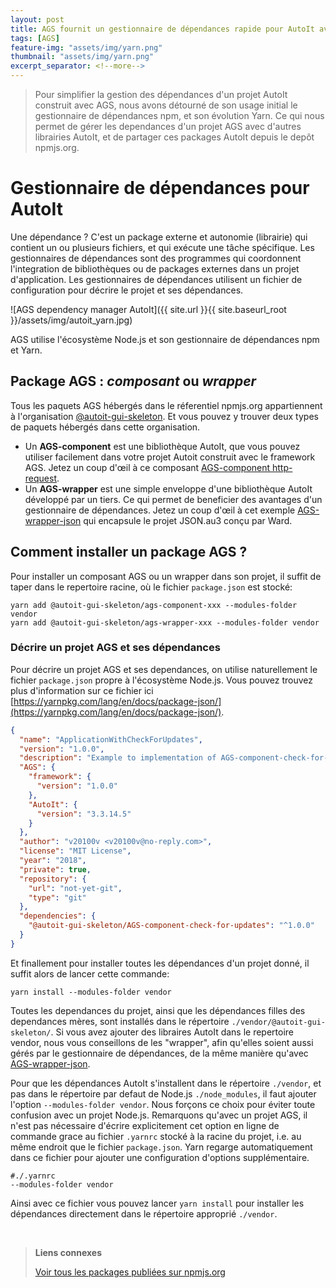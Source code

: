 ```yaml
---
layout: post
title: AGS fournit un gestionnaire de dépendances rapide pour AutoIt avec Yarn.
tags: [AGS]
feature-img: "assets/img/yarn.png"
thumbnail: "assets/img/yarn.png"
excerpt_separator: <!--more-->
---
```


> Pour simplifier la gestion des dépendances d'un projet AutoIt construit avec AGS, nous avons détourné de son usage initial le gestionnaire de dépendances npm, et son évolution Yarn. Ce qui nous permet de gérer les dependances d'un projet AGS avec d'autres librairies AutoIt, et de partager ces packages AutoIt depuis le depôt npmjs.org.


<!--more-->


# Gestionnaire de dépendances pour AutoIt
 
Une dépendance ? C'est un package externe et autonomie (librairie) qui contient un ou plusieurs fichiers, et qui exécute une tâche spécifique. Les gestionnaires de dépendances sont des programmes qui coordonnent l'integration de bibliothèques ou de packages externes dans un projet d'application. Les gestionnaires de dépendances utilisent un fichier de configuration pour décrire le projet et ses dépendances.

![AGS dependency manager AutoIt]({{ site.url }}{{ site.baseurl_root }}/assets/img/autoit_yarn.jpg)

AGS utilise l'écosystème Node.js et son gestionnaire de dépendances npm et Yarn.


## Package AGS : *composant* ou *wrapper*

Tous les paquets AGS hébergés dans le réferentiel npmjs.org appartiennent à l'organisation [@autoit-gui-skeleton](https://www.npmjs.com/search?q=autoit-gui-skeleton). Et vous pouvez y trouver deux types de paquets hébergés dans cette organisation.

- Un **AGS-component** est une bibliothèque AutoIt, que vous pouvez utiliser facilement dans votre projet Autoit construit avec le framework AGS. Jetez un coup d'œil à ce composant [AGS-component http-request](https://www.npmjs.com/package/@autoit-gui-skeleton/ags-component-http-request).
- Un **AGS-wrapper** est une simple enveloppe d'une bibliothèque AutoIt développé par un tiers. Ce qui permet de beneficier des avantages d'un gestionnaire de dépendances. Jetez un coup d'œil à cet exemple [AGS-wrapper-json](https://www.npmjs.com/package/@autoit-gui-skeleton/ags-wrapper-json) qui encapsule le projet JSON.au3 conçu par Ward.

 
## Comment installer un package AGS ?

Pour installer un composant AGS ou un wrapper dans son projet, il suffit de taper dans le repertoire racine, où le fichier `package.json` est stocké:

<pre class="command-line" data-prompt="C: \MyProject\>">
<code class=" language-bash">yarn add @autoit-gui-skeleton/ags-component-xxx --modules-folder vendor
yarn add @autoit-gui-skeleton/ags-wrapper-xxx --modules-folder vendor</code>
</pre>


### Décrire un projet AGS et ses dépendances

Pour décrire un projet AGS et ses dependances, on utilise naturellement le fichier `package.json` propre à l'écosystème Node.js. Vous pouvez trouvez plus d'information sur ce fichier ici [https://yarnpkg.com/lang/en/docs/package-json/](https://yarnpkg.com/lang/en/docs/package-json/). 

```json
{
  "name": "ApplicationWithCheckForUpdates",
  "version": "1.0.0",
  "description": "Example to implementation of AGS-component-check-for-updates",
  "AGS": {
    "framework": {
      "version": "1.0.0"
    },
    "AutoIt": {
      "version": "3.3.14.5"
    }
  },
  "author": "v20100v <v20100v@no-reply.com>",
  "license": "MIT License",
  "year": "2018",
  "private": true,
  "repository": {
    "url": "not-yet-git",
    "type": "git"
  },  
  "dependencies": {
    "@autoit-gui-skeleton/AGS-component-check-for-updates": "^1.0.0"
  }
}
```

Et finallement pour installer toutes les dépendances d'un projet donné, il suffit alors de lancer cette commande:

<pre class="command-line" data-prompt="C: \>MyProject\">
<code class=" language-bash">yarn install --modules-folder vendor</code>
</pre> 

Toutes les dependances du projet, ainsi que les dépendances filles des dependances mères, sont installés dans le répertoire `./vendor/@autoit-gui-skeleton/`. Si vous avez ajouter des libraires AutoIt dans le repertoire vendor, nous vous conseillons de les "wrapper", afin qu'elles soient aussi gérés par le gestionnaire de dépendances, de la même manière qu'avec [AGS-wrapper-json](https://www.npmjs.com/package/@autoit-gui-skeleton/ags-wrapper-json).

Pour que les dépendances AutoIt s'installent dans le répertoire `./vendor`, et pas dans le répertoire par defaut de Node.js `./node_modules`, il faut ajouter l'option `--modules-folder vendor`. Nous forçons ce choix pour éviter toute confusion avec un projet Node.js. Remarquons qu'avec un projet AGS, il n'est pas nécessaire d'écrire explicitement cet option en ligne de commande grace au fichier `.yarnrc` stocké à la racine du projet, i.e. au même endroit que le fichier `package.json`. Yarn regarge automatiquement dans ce fichier pour ajouter une configuration d'options supplémentaire.

 ```text
 #./.yarnrc 
 --modules-folder vendor
 ```
 
 Ainsi avec ce fichier vous pouvez lancer `yarn install` pour installer les dépendances directement dans le répertoire approprié `./vendor`.



<br/>

> **Liens connexes**
>
> [Voir tous les packages publiées sur npmjs.org](https://www.npmjs.com/search?q=autoit-gui-skeleton)

